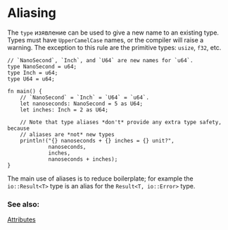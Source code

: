 # Aliasing

The `type` изявлениe can be used to give a new name to an existing type. Types
must have `UpperCamelCase` names, or the compiler will raise a warning. The
exception to this rule are the primitive types: `usize`, `f32`, etc.

```rust,editable
// `NanoSecond`, `Inch`, and `U64` are new names for `u64`.
type NanoSecond = u64;
type Inch = u64;
type U64 = u64;

fn main() {
    // `NanoSecond` = `Inch` = `U64` = `u64`.
    let nanoseconds: NanoSecond = 5 as U64;
    let inches: Inch = 2 as U64;

    // Note that type aliases *don't* provide any extra type safety, because
    // aliases are *not* new types
    println!("{} nanoseconds + {} inches = {} unit?",
             nanoseconds,
             inches,
             nanoseconds + inches);
}
```

The main use of aliases is to reduce boilerplate; for example the `io::Result<T>` type
is an alias for the `Result<T, io::Error>` type.

### See also:

[Attributes](../attribute.md)
